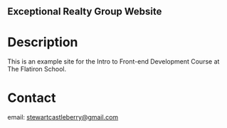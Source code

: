 Exceptional Realty Group Website
---

# Description

This is an example site for the Intro to Front-end Development Course at The Flatiron School.

# Contact 

email: stewartcastleberry@gmail.com